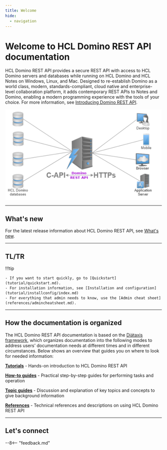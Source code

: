 ```yaml
---
title: Welcome
hide:
  - navigation
---
```


# Welcome to HCL Domino REST API documentation

HCL Domino REST API provides a secure REST API with access to HCL Domino servers and databases while running on HCL Domino and HCL Notes on Windows, Linux, and Mac. Designed to re-establish Domino as a world class, modern, standards-compliant, cloud native and enterprise-level collaboration platform, it adds contemporary REST APIs to Notes and Domino, enabling a modern programming experience with the tools of your choice. For more information, see [Introducing Domino REST API](topicguides/introducingrestapi.md).

![Domino REST API](assets/images/svg/DominoKeepAPI.svg)

---

## What's new

For the latest release information about HCL Domino REST API, see [What's new](references/whatisnew.md).

---
## TL/TR

!!!tip

    - If you want to start quickly, go to [Quickstart](tutorial/quickstart.md).
    - For installation information, see [Installation and configuration](tutorial/installconfig/index.md)
    - For everything that admin needs to know, use the [Admin cheat sheet](references/admincheatsheet.md).

---
## How the documentation is organized

The HCL Domino REST API documentation is based on the [Diátaxis framework](https://diataxis.fr/), which organizes documentation into the following modes to address users' documentation needs at different times and in different circumstances. Below shows an overview that guides you on where to look for needed information:

**[Tutorials](tutorial/index.md)** - Hands-on introduction to HCL Domino REST API

**[How-to guides](howto/index.md)** - Practical step-by-step guides for performing tasks and operation

**[Topic guides](topicguides/index.md)** - Discussion and explanation of key topics and concepts to give background information

**[References](references/index.md)** - Technical references and descriptions on using HCL Domino REST API

---
## Let's connect

--8<-- "feedback.md"


